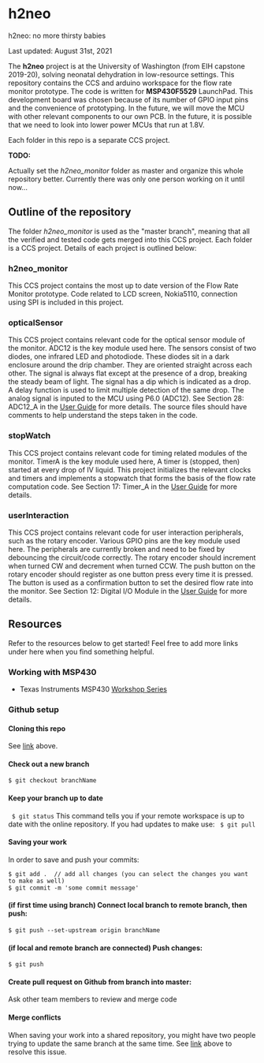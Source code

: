 # h2neo
h2neo: no more thirsty babies

Last updated: August 31st, 2021

The **h2neo** project is at the University of Washington (from EIH capstone 2019-20), solving neonatal dehydration in low-resource settings. This repository contains the CCS and arduino workspace for the flow rate monitor prototype. The code is written for **MSP430F5529** LaunchPad. This development board was chosen because of its number of GPIO input pins and the convenience of prototyping. In the future, we will move the MCU with other relevant components to our own PCB. In the future, it is possible that we need to look into lower power MCUs that run at 1.8V.

Each folder in this repo is a separate CCS project.

**TODO:** 

Actually set the _h2neo_monitor_ folder as master and organize this whole repository better. Currently there was only one person working on it until now...


## Outline of the repository
The folder _h2neo_monitor_ is used as the "master branch", meaning that all the verified and tested code gets merged into this CCS project. Each folder is a CCS project. Details of each project is outlined below:
### h2neo_monitor
This CCS project contains the most up to date version of the Flow Rate Monitor prototype. Code related to LCD screen, Nokia5110, connection using SPI is included in this project. 

### opticalSensor
This CCS project contains relevant code for the optical sensor module of the monitor. ADC12 is the key module used here. 
The sensors consist of two diodes, one infrared LED and photodiode. These diodes sit in a dark enclosure around the drip chamber. 
They are oriented straight across each other. The signal is always flat except at the presence of a drop, breaking the steady beam of light. The signal has a dip which is indicated as a drop. A delay function is used to limit multiple detection of the same drop.
The analog signal is inputed to the MCU using P6.0 (ADC12). See Section 28: ADC12_A in the [User Guide](https://www.ti.com/lit/ug/slau208q/slau208q.pdf) for more details.
The source files should have comments to help understand the steps taken in the code. 

### stopWatch
This CCS project contains relevant code for timing related modules of the monitor. TimerA is the key module used here, 
A timer is (stopped, then) started at every drop of IV liquid. This project initializes the relevant clocks and timers and implements a stopwatch that forms the basis of the flow rate computation code. See Section 17: Timer_A in the [User Guide](https://www.ti.com/lit/ug/slau208q/slau208q.pdf) for more details.

### userInteraction
This CCS project contains relevant code for user interaction peripherals, such as the rotary encoder. Various GPIO pins are the key module used here. The peripherals are currently broken and need to be fixed by debouncing the circuit/code correctly. The rotary encoder should increment when turned CW and decrement when turned CCW. The push button on the rotary encoder should register as one button press every time it is pressed. The button is used as a confirmation button to set the desired flow rate into the monitor. See Section 12: Digital I/O Module in the [User Guide](https://www.ti.com/lit/ug/slau208q/slau208q.pdf) for more details.

## Resources
Refer to the resources below to get started! Feel free to add more links under here when you find something helpful.
### Working with MSP430
- Texas Instruments MSP430 [Workshop Series](https://training.ti.com/msp430-workshop-series)

### Github setup
#### Cloning this repo
See [link](https://docs.github.com/en/github/creating-cloning-and-archiving-repositories/cloning-a-repository#cloning-a-repository-using-the-command-line) above.

#### Check out a new branch
``` $ git checkout branchName ```

#### Keep your branch up to date
``` $ git status```
This command tells you if your remote workspace is up to date with the online repository. If you had updates to make use:
``` $ git pull```

#### Saving your work
In order to save and push your commits:
```
$ git add .  // add all changes (you can select the changes you want to make as well)
$ git commit -m 'some commit message'

```
#### (if first time using branch) Connect local branch to remote branch, then push:
``` $ git push --set-upstream origin branchName ```

#### (if local and remote branch are connected) Push changes:
``` $ git push ```

#### Create pull request on Github from branch into master:
Ask other team members to review and merge code

#### Merge conflicts
When saving your work into a shared repository, you might have two people trying to update the same branch at the same time. See [link](https://docs.github.com/en/github/collaborating-with-issues-and-pull-requests/resolving-a-merge-conflict-on-github) above to resolve this issue. 
